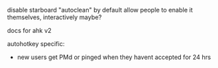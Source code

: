disable starboard "autoclean" by default
allow people to enable it themselves, interactively maybe?

docs for ahk v2

autohotkey specific:
- new users get PMd or pinged when they havent accepted for 24 hrs